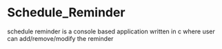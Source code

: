 # Schedule_Reminder
schedule reminder is a console based application written in c where user can add/remove/modify the reminder 
